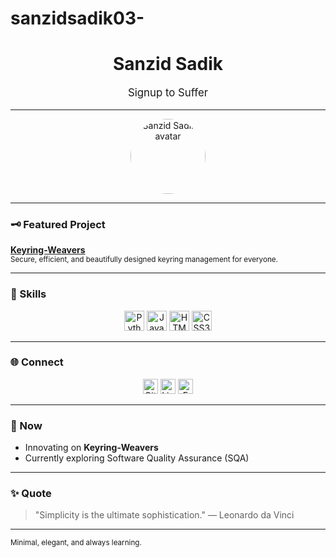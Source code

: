 # sanzidsadik03-
<!-- Classy Aesthetic GitHub Profile README for Sanzid Sadik -->

<h1 align="center">Sanzid Sadik</h1>
<p align="center" style="font-size:1.2em;">Signup to Suffer</p>

---

<p align="center">
  <img src="https://avatars.githubusercontent.com/u/133243594?v=4" width="120" style="border-radius:50%;" alt="Sanzid Sadik's avatar">
</p>

---

### 🗝️ Featured Project

**[Keyring-Weavers](https://github.com/sanzidsadik03/Keyring-Weavers)**  
<sub>Secure, efficient, and beautifully designed keyring management for everyone.</sub>

---

### 💼 Skills

<p align="center">
  <img src="https://cdn.jsdelivr.net/gh/devicons/devicon/icons/python/python-original.svg" width="32" alt="Python"/>
  <img src="https://cdn.jsdelivr.net/gh/devicons/devicon/icons/javascript/javascript-original.svg" width="32" alt="JavaScript"/>
  <img src="https://cdn.jsdelivr.net/gh/devicons/devicon/icons/html5/html5-original.svg" width="32" alt="HTML5"/>
  <img src="https://cdn.jsdelivr.net/gh/devicons/devicon/icons/css3/css3-original.svg" width="32" alt="CSS3"/>
</p>

---

### 🌐 Connect

<p align="center">
  <a href="https://github.com/sanzidsadik03"><img src="https://cdn.jsdelivr.net/npm/simple-icons@v9/icons/github.svg" alt="GitHub" height="24"/></a>
  <a href="https://www.linkedin.com/in/sanzid-sadik-4a606b228/"><img src="https://cdn.jsdelivr.net/npm/simple-icons@v9/icons/linkedin.svg" alt="LinkedIn" height="24"/></a>
  <a href="mailto:sasanzidsadik03@gmail.com"><img src="https://cdn.jsdelivr.net/npm/simple-icons@v9/icons/gmail.svg" alt="Email" height="24"/></a>
</p>

---

### 📌 Now

- Innovating on **Keyring-Weavers**  
- Currently exploring Software Quality Assurance (SQA)  

---

### ✨ Quote

> "Simplicity is the ultimate sophistication." — Leonardo da Vinci

---

<sub align="center">Minimal, elegant, and always learning.</sub>
